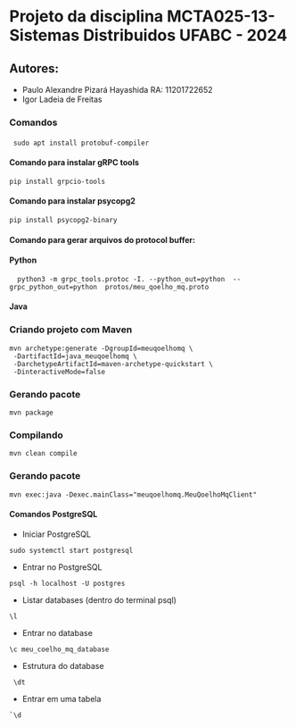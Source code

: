 # Projeto da disciplina MCTA025-13-Sistemas Distribuidos UFABC - 2024
## Autores: 
- Paulo Alexandre Pizará Hayashida RA: 11201722652
- Igor Ladeia de Freitas

### Comandos
####
```
 sudo apt install protobuf-compiler
```
#### Comando para instalar gRPC tools
 ```
 pip install grpcio-tools 
 ```
#### Comando para instalar psycopg2
 ```
 pip install psycopg2-binary
  ```
#### Comando para gerar arquivos do protocol buffer: 
#### Python
```
  python3 -m grpc_tools.protoc -I. --python_out=python  --grpc_python_out=python  protos/meu_qoelho_mq.proto
```
#### Java
### Criando projeto com Maven
```
mvn archetype:generate -DgroupId=meuqoelhomq \
 -DartifactId=java_meuqoelhomq \
 -DarchetypeArtifactId=maven-archetype-quickstart \
 -DinteractiveMode=false
```
### Gerando pacote 
```
mvn package
```
### Compilando
```
mvn clean compile
```
### Gerando pacote 
```
mvn exec:java -Dexec.mainClass="meuqoelhomq.MeuQoelhoMqClient"
```
#### Comandos PostgreSQL
- Iniciar PostgreSQL
 ```
 sudo systemctl start postgresql
 ```
- Entrar no PostgreSQL
 ```
psql -h localhost -U postgres
 ```
- Listar databases (dentro do terminal psql)
```
\l
 ```
- Entrar no database 
 ```
\c meu_coelho_mq_database
 ```
- Estrutura do database
```
 \dt 
```
- Entrar em uma tabela
```
`\d
```
